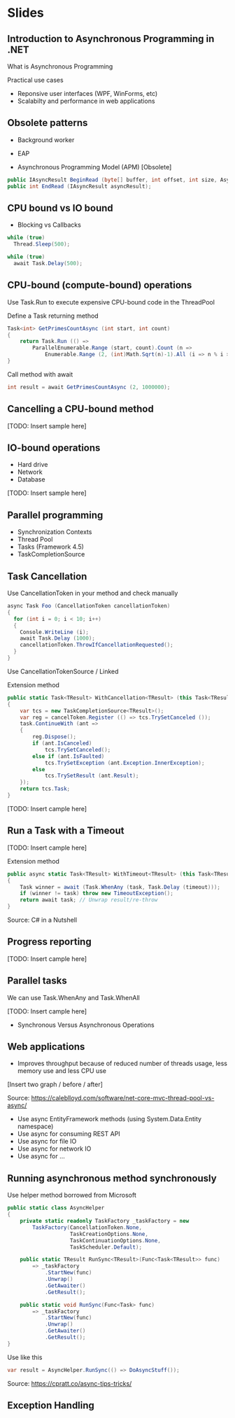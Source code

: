 # Slides

## Introduction to Asynchronous Programming in .NET
What is Asynchronous Programming

Practical use cases
* Reponsive user interfaces (WPF, WinForms, etc)
* Scalabilty and performance in web applications

## Obsolete patterns
* Background worker

* EAP

* Asynchronous Programming Model (APM)
[Obsolete]
```csharp
public IAsyncResult BeginRead (byte[] buffer, int offset, int size, AsyncCallback callback, object state);
public int EndRead (IAsyncResult asyncResult);
```

## CPU bound vs IO bound
* Blocking vs Callbacks

```csharp
while (true)
  Thread.Sleep(500);
```

```csharp
while (true)
  await Task.Delay(500);
```

## CPU-bound (compute-bound) operations
Use Task.Run to execute expensive CPU-bound code in the ThreadPool

Define a Task returning method
```csharp
Task<int> GetPrimesCountAsync (int start, int count)
{
    return Task.Run (() =>
        ParallelEnumerable.Range (start, count).Count (n =>
            Enumerable.Range (2, (int)Math.Sqrt(n)-1).All (i => n % i > 0)));
}
```

Call method with await
```csharp
int result = await GetPrimesCountAsync (2, 1000000);
```

## Cancelling a CPU-bound method

[TODO: Insert sample here]


## IO-bound operations
* Hard drive
* Network
* Database

[TODO: Insert sample here]

## Parallel programming

* Synchronization Contexts
* Thread Pool
* Tasks (Framework 4.5)
* TaskCompletionSource

## Task Cancellation
Use CancellationToken in your method and check manually

```csharp
async Task Foo (CancellationToken cancellationToken)
{
  for (int i = 0; i < 10; i++)
  {
    Console.WriteLine (i);
    await Task.Delay (1000);
    cancellationToken.ThrowIfCancellationRequested();
  }
}
```

Use CancellationTokenSource / Linked

Extension method
```csharp
public static Task<TResult> WithCancellation<TResult> (this Task<TResult> task, CancellationToken cancelToken)
{
    var tcs = new TaskCompletionSource<TResult>();
    var reg = cancelToken.Register (() => tcs.TrySetCanceled ());
    task.ContinueWith (ant =>
    {
        reg.Dispose();
        if (ant.IsCanceled)
            tcs.TrySetCanceled();
        else if (ant.IsFaulted)
            tcs.TrySetException (ant.Exception.InnerException);
        else
            tcs.TrySetResult (ant.Result);
    });
    return tcs.Task;
}
```

[TODO: Insert cample here]

## Run a Task with a Timeout

[TODO: Insert cample here]

Extension method
```csharp
public async static Task<TResult> WithTimeout<TResult> (this Task<TResult> task, TimeSpan timeout)
{
    Task winner = await (Task.WhenAny (task, Task.Delay (timeout)));
    if (winner != task) throw new TimeoutException();
    return await task; // Unwrap result/re-throw
}
```
  
Source: C# in a Nutshell

## Progress reporting

[TODO: Insert cample here]

## Parallel tasks
We can use Task.WhenAny and Task.WhenAll

[TODO: Insert cample here]


* Synchronous Versus Asynchronous Operations

## Web applications
* Improves throughput because of reduced number of threads usage, less memory use and less CPU use

[Insert two graph / before / after]

Source: https://caleblloyd.com/software/net-core-mvc-thread-pool-vs-async/

* Use async EntityFramework methods (using System.Data.Entity namespace)
* Use async for consuming REST API
* Use async for file IO
* Use async for network IO
* Use async for ...


## Running asynchronous method synchronously
Use helper method borrowed from Microsoft

```csharp
public static class AsyncHelper  
{
    private static readonly TaskFactory _taskFactory = new
        TaskFactory(CancellationToken.None,
                    TaskCreationOptions.None,
                    TaskContinuationOptions.None,
                    TaskScheduler.Default);

    public static TResult RunSync<TResult>(Func<Task<TResult>> func)
        => _taskFactory
            .StartNew(func)
            .Unwrap()
            .GetAwaiter()
            .GetResult();

    public static void RunSync(Func<Task> func)
        => _taskFactory
            .StartNew(func)
            .Unwrap()
            .GetAwaiter()
            .GetResult();
}
```

Use like this

```csharp
var result = AsyncHelper.RunSync(() => DoAsyncStuff());  
```

Source: https://cpratt.co/async-tips-tricks/


## Exception Handling


